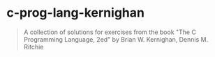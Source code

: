 # c-prog-lang-kernighan
> A collection of solutions for exercises from the book "The C Programming Language, 2ed" by Brian W. Kernighan, Dennis M. Ritchie
